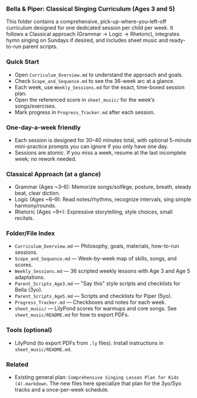 ### Bella & Piper: Classical Singing Curriculum (Ages 3 and 5)

This folder contains a comprehensive, pick-up-where-you-left-off curriculum designed for one dedicated session per child per week. It follows a Classical approach (Grammar → Logic → Rhetoric), integrates hymn singing on Sundays if desired, and includes sheet music and ready-to-run parent scripts.

### Quick Start
- Open `Curriculum_Overview.md` to understand the approach and goals.
- Check `Scope_and_Sequence.md` to see the 36-week arc at a glance.
- Each week, use `Weekly_Sessions.md` for the exact, time-boxed session plan.
- Open the referenced score in `sheet_music/` for the week’s songs/exercises.
- Mark progress in `Progress_Tracker.md` after each session.

### One-day-a-week friendly
- Each session is designed for 30–40 minutes total, with optional 5-minute mini-practice prompts you can ignore if you only have one day.
- Sessions are atomic. If you miss a week, resume at the last incomplete week; no rework needed.

### Classical Approach (at a glance)
- Grammar (Ages ~3–6): Memorize songs/solfège, posture, breath, steady beat, clear diction.
- Logic (Ages ~6–9): Read notes/rhythms, recognize intervals, sing simple harmony/rounds.
- Rhetoric (Ages ~9+): Expressive storytelling, style choices, small recitals.

### Folder/File Index
- `Curriculum_Overview.md` — Philosophy, goals, materials, how-to-run sessions.
- `Scope_and_Sequence.md` — Week-by-week map of skills, songs, and scores.
- `Weekly_Sessions.md` — 36 scripted weekly lessons with Age 3 and Age 5 adaptations.
- `Parent_Scripts_Age3.md` — "Say this" style scripts and checklists for Bella (3yo).
- `Parent_Scripts_Age5.md` — Scripts and checklists for Piper (5yo).
- `Progress_Tracker.md` — Checkboxes and notes for each week.
- `sheet_music/` — LilyPond scores for warmups and core songs. See `sheet_music/README.md` for how to export PDFs.

### Tools (optional)
- LilyPond (to export PDFs from `.ly` files). Install instructions in `sheet_music/README.md`.

### Related
- Existing general plan: `Comprehensive Singing Lesson Plan for Kids (4).markdown`. The new files here specialize that plan for the 3yo/5yo tracks and a once-per-week schedule.


